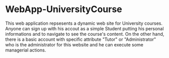 # WebApp-UniversityCourse
This web application repsesents a dynamic web site for University courses. 
Anyone can sign up with his accout as a simple Student putting his personal informations and to navigate to see the course's content.
On the other hand, there is a basic account with specific attribute "Tutor" or "Administrator" who is the administrator for this website and he can execute some 
managerial actions. 
